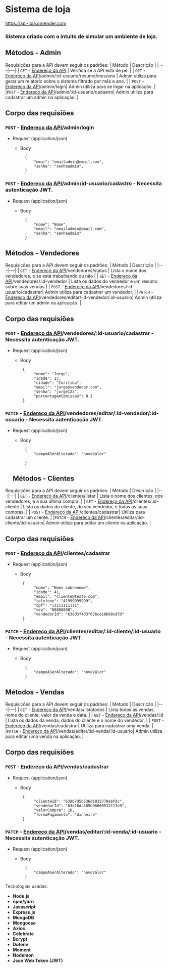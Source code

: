 # Sistema de loja

https://api-loja.onrender.com

### Sistema criado com o intuito de simular um ambiente de loja.

## Métodos - Admin
Requisições para a API devem seguir os padrões:
| Método | Descrição |
|---|---|
| `GET` - [Endereço da API](https://api-loja.onrender.com) | Verifica se a API está de pé. |
| `GET` - [Endereço da API](https://api-loja.onrender.com)/admin/:id-usuario/resumo/mes/ano | Admin utiliza para gerar um relatório sobre o sistema filtrado por mês e ano. |
| `POST` - [Endereço da API](https://api-loja.onrender.com)/admin/login| Admin utiliza para se logar na aplicação. |
|`POST` - [Endereço da API](https://api-loja.onrender.com)/admin/:id-usuario/cadastro| Admin utiliza para cadastrar um admin na aplicação. |

## Corpo das requisiões
### `POST` - [Endereço da API](https://api-loja.onrender.com)/admin/login

+ Request (application/json)

    + Body

            {
	            "emai": "emailadmin@email.com",
	            "senha": "senhaadmin",	            
            }
            
### `POST` - [Endereço da API](https://api-loja.onrender.com)/admin/id-usuario/cadastro - Necessita autenticação JWT.

+ Request (application/json)

    + Body
    
            {
	            "nome": "Nome",
	            "email": "emailadmin@email.com",
                "senha": "senhaadmin"
            }
            
            
 ## Métodos - Vendedores
Requisições para a API devem seguir os padrões:
| Método | Descrição |
|---|---|
| `GET` - [Endereço da API](https://api-loja.onrender.com)/vendedores/status | Lista o nome dos vendedores, e se está trabalhando ou não |
| `GET` - [Endereço da API](https://api-loja.onrender.com)/vendedores/:id-vendedor | Lista os dados do vendedor e um resumo sobre suas vendas |
| `POST` - [Endereço da API](https://api-loja.onrender.com)/vendedores/:id-usuario/cadastrar| Admin utiliza para cadastrar um vendedor. |
|`PATCH` - [Endereço da API](https://api-loja.onrender.com)/vendedores/editar/:id-vendedor/:id-usuario| Admin utiliza para editar um admin na aplicação. |

## Corpo das requisiões
### `POST` - [Endereço da API](https://api-loja.onrender.com)/vendedores/:id-usuario/cadastrar - Necessita autenticação JWT.

+ Request (application/json)

    + Body

           {
	            "nome": "Jorge",
	            "idade": 27,
	            "cidade": "Curitiba",
	            "email": "jorge@vendedor.com",
	            "senha": "jorge123",
	            "porcentagemComissao": 0.2
           }
            
### `PATCH` - [Endereço da API](https://api-loja.onrender.com)/vendedores/editar/:id-vendedor/:id-usuario - Necessita autenticação JWT.

+ Request (application/json)

    + Body
    
            {
	            "campoASerAlterado": "novoValor"         
	            
            }
            
  ## Métodos - Clientes
Requisições para a API devem seguir os padrões:
| Método | Descrição |
|---|---|
| `GET` - [Endereço da API](https://api-loja.onrender.com)/clientes/listar | Lista o nome dos clientes, dos vendedores, e a sua última compra. |
| `GET` - [Endereço da API](https://api-loja.onrender.com)/clientes/:id-cliente | Lista os dados do cliente, do seu vendedor, e todas as suas compras. |
| `POST` - [Endereço da API](https://api-loja.onrender.com)/clientes/cadastrar| Utiliza para cadastrar um cliente. |
|`PATCH` - [Endereço da API](https://api-loja.onrender.com)/clientes/editar/:id-cliente/:id-usuario| Admin utiliza para editar um cliente na aplicação. |

## Corpo das requisiões
### `POST` - [Endereço da API](https://api-loja.onrender.com)/clientes/cadastrar

+ Request (application/json)

    + Body

           {
	            "nome": "Nome sobrenome",
	            "idade": 41,
	            "email": "cliente@teste.com",
                "telefone": "41999999999",
                "cpf": "11111111111",
                "cep": "88888888",
                "vendedorId": "63ed3f4d3f626ce18b68cd7d"
           }
            
### `PATCH` - [Endereço da API](https://api-loja.onrender.com)/clientes/editar/:id-cliente/:id-usuario - Necessita autenticação JWT.

+ Request (application/json)

    + Body
    
            {
	            "campoASerAlterado": "novoValor"  
            }
            
## Métodos - Vendas
Requisições para a API devem seguir os padrões:
| Método | Descrição |
|---|---|
| `GET` - [Endereço da API](https://api-loja.onrender.com)/vendas/listatodos | Lista todas as vendas, nome do cliente, valor da venda e data. |
| `GET` - [Endereço da API](https://api-loja.onrender.com)/vendas/:id | Lista os dados da venda, dados do cliente e o nome do vendedor. |
| `POST` - [Endereço da API](https://api-loja.onrender.com)/vendas/cadastrar| Utiliza para cadastrar uma venda. |
|`PATCH` - [Endereço da API](https://api-loja.onrender.com)/vendas/editar/:id-venda/:id-usuario| Admin utiliza para editar uma venda na aplicação. |

## Corpo das requisiões
### `POST` - [Endereço da API](https://api-loja.onrender.com)/vendas/cadastrar

+ Request (application/json)

    + Body

           {
	            "clienteId": "63d67d5b536d1032779abfdc",
                "vendedorId": "63d18dc485b96060512117e9",
                "valorCompra": 10,
                "formaPagamento": "dinheiro"
           }
            
### `PATCH` - [Endereço da API](https://api-loja.onrender.com)/vendas/editar/:id-venda/:id-usuario - Necessita autenticação JWT.

+ Request (application/json)

    + Body
    
            {
	            "campoASerAlterado": "novoValor"  
            }
            


Tecnologias usadas:

* **Node.js**
* **npm/yarn**
* **Javascript**
* **Express.js**
* **MongoDB**
* **Mongoose**
* **Axios**
* **Celebrate**
* **Bcrypt**
* **Dotenv**
* **Moment**
* **Nodemon**
* **Json Web Token (JWT)**
